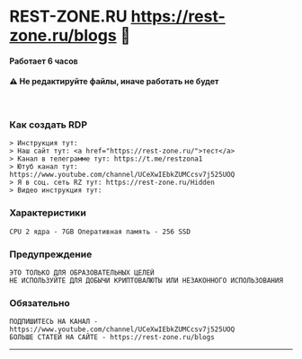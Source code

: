 # REST-ZONE.RU https://rest-zone.ru/blogs 👾 

#### Работает 6 часов


#### ⚠ Не редактируйте файлы, иначе работать не будет

<br>

### Как создать RDP 
```
> Инструкция тут: 
> Наш сайт тут: <a href="https://rest-zone.ru/">тест</a>
> Канал в телеграмме тут: https://t.me/restzona1
> Ютуб канал тут: https://www.youtube.com/channel/UCeXwIEbkZUMCcsv7j525UOQ
> Я в соц. сеть RZ тут: https://rest-zone.ru/Hidden
> Видео инструкция тут: 

```

### Характеристики
```
CPU 2 ядра - 7GB Оперативная память - 256 SSD
```

### Предупреждение
```
ЭТО ТОЛЬКО ДЛЯ ОБРАЗОВАТЕЛЬНЫХ ЦЕЛЕЙ
НЕ ИСПОЛЬЗУЙТЕ ДЛЯ ДОБЫЧИ КРИПТОВАЛЮТЫ ИЛИ НЕЗАКОННОГО ИСПОЛЬЗОВАНИЯ
```

### Обязательно
```
ПОДПИШИТЕСЬ НА КАНАЛ - https://www.youtube.com/channel/UCeXwIEbkZUMCcsv7j525UOQ
БОЛЬШЕ СТАТЕЙ НА САЙТЕ - https://rest-zone.ru/blogs
```
---

